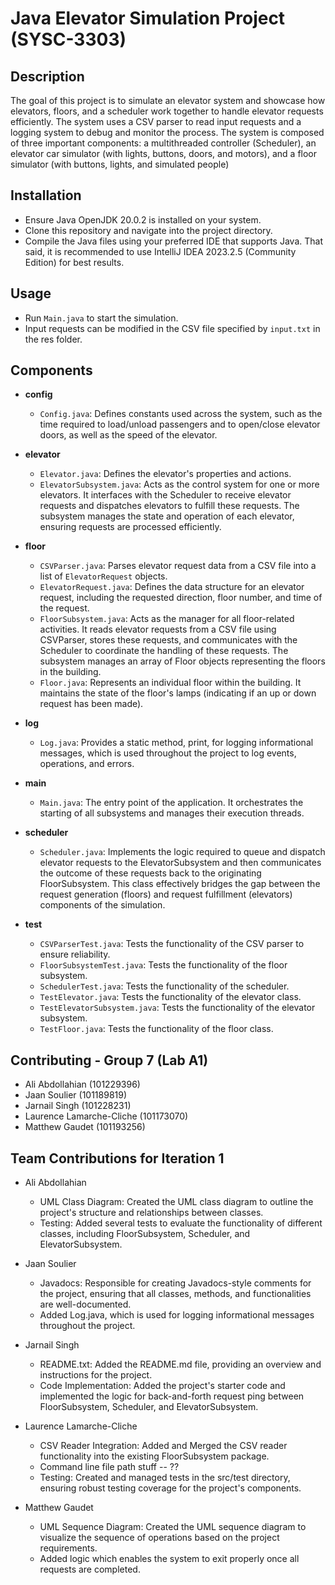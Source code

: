 # Java Elevator Simulation Project (SYSC-3303)

## Description
The goal of this project is to simulate an elevator system and showcase how elevators, floors, and a scheduler work together to handle elevator requests efficiently. The system uses a CSV parser to read input requests and a logging system to debug and monitor the process. The system is composed of three important components: a multithreaded controller (Scheduler), an elevator car simulator (with lights, buttons, doors, and motors), and a floor simulator (with buttons, lights, and simulated people)

## Installation
- Ensure Java OpenJDK 20.0.2 is installed on your system. 
- Clone this repository and navigate into the project directory.
- Compile the Java files using your preferred IDE that supports Java. That said, it is recommended to use IntelliJ IDEA 2023.2.5 (Community Edition) for best results. 

## Usage
- Run `Main.java` to start the simulation.
- Input requests can be modified in the CSV file specified by `input.txt` in the res folder.

## Components
- **config**
  - `Config.java`: Defines constants used across the system, such as the time required to load/unload passengers and to open/close elevator doors, as well as the speed of the elevator. 

- **elevator**
  - `Elevator.java`: Defines the elevator's properties and actions.
  - `ElevatorSubsystem.java`: Acts as the control system for one or more elevators. It interfaces with the Scheduler to receive elevator requests and dispatches elevators to fulfill these requests. The subsystem manages the state and operation of each elevator, ensuring requests are processed efficiently.

- **floor**
  - `CSVParser.java`: Parses elevator request data from a CSV file into a list of `ElevatorRequest` objects. 
  - `ElevatorRequest.java`: Defines the data structure for an elevator request, including the requested direction, floor number, and time of the request.
  - `FloorSubsystem.java`: Acts as the manager for all floor-related activities. It reads elevator requests from a CSV file using CSVParser, stores these requests, and communicates with the Scheduler to coordinate the handling of these requests. The subsystem manages an array of Floor objects representing the floors in the building.
  - `Floor.java`: Represents an individual floor within the building. It maintains the state of the floor's lamps (indicating if an up or down request has been made).

- **log**
  - `Log.java`: Provides a static method, print, for logging informational messages, which is used throughout the project to log events, operations, and errors.

- **main**
  - `Main.java`: The entry point of the application. It orchestrates the starting of all subsystems and manages their execution threads.

- **scheduler**
  - `Scheduler.java`: Implements the logic required to queue and dispatch elevator requests to the ElevatorSubsystem and then communicates the outcome of these requests back to the originating FloorSubsystem. This class effectively bridges the gap between the request generation (floors) and request fulfillment (elevators) components of the simulation.

- **test**
  - `CSVParserTest.java`: Tests the functionality of the CSV parser to ensure reliability.
  - `FloorSubsystemTest.java`: Tests the functionality of the floor subsystem.
  - `SchedulerTest.java`: Tests the functionality of the scheduler.
  - `TestElevator.java`: Tests the functionality of the elevator class.
  - `TestElevatorSubsystem.java`: Tests the functionality of the elevator subsystem.
  - `TestFloor.java`: Tests the functionality of the floor class.

## Contributing - Group 7 (Lab A1)
- Ali Abdollahian (101229396) 
- Jaan Soulier  (101189819)
- Jarnail Singh (101228231)
- Laurence Lamarche-Cliche (101173070) 
- Matthew Gaudet (101193256)

## Team Contributions for Iteration 1

- Ali Abdollahian
  - UML Class Diagram: Created the UML class diagram to outline the project's structure and relationships between classes.
  - Testing: Added several tests to evaluate the functionality of different classes, including FloorSubsystem, Scheduler, and ElevatorSubsystem. 

- Jaan Soulier
  - Javadocs: Responsible for creating Javadocs-style comments for the project, ensuring that all classes, methods, and functionalities are well-documented.
  - Added Log.java, which is used for logging informational messages throughout the project. 

- Jarnail Singh
  - README.txt: Added the README.md file, providing an overview and instructions for the project.
  - Code Implementation: Added the project's starter code and implemented the logic for back-and-forth request ping between FloorSubsystem, Scheduler, and ElevatorSubsystem.
    
- Laurence Lamarche-Cliche
  - CSV Reader Integration: Added and Merged the CSV reader functionality into the existing FloorSubsystem package.
  - Command line file path stuff -- ??
  - Testing: Created and managed tests in the src/test directory, ensuring robust testing coverage for the project's components.

- Matthew Gaudet
  - UML Sequence Diagram: Created the UML sequence diagram to visualize the sequence of operations based on the project requirements.
  - Added logic which enables the system to exit properly once all requests are completed.


